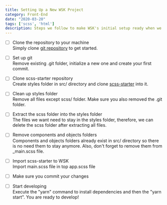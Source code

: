 ```yaml
---
title: Setting Up a New WSK Project 
category: Front-End
date: "2020-03-20"
tags: ['scss', 'html']
description: Steps we follow to make WSK's initial setup ready when we start a new project. This checklist also covers how to import and start to use scss-starter with WSK.
---
```


- [ ] Clone the repository to your machine  
Simply clone [git repository](https://github.com/atolye15/web-starter-kit) to get started.

- [ ] Set up git  
Remove existing .git folder, initialize a new one and create your first commit.

- [ ] Clone scss-starter repository  
Create styles folder in src/ directory and clone [scss-starter](https://github.com/atolye15/scss-starter/) into it.

- [ ] Clean up styles folder  
Remove all files except scss/ folder. Make sure you also removed the .git folder.

- [ ] Extract the scss folder into the styles folder  
The files we want need to stay in the styles folder, therefore, we can delete the scss folder after extracting all files.

- [ ] Remove components and objects folders  
Components and objects folders already exist in src/ directory so there is no need them to stay anymore. Also, don't forget to remove them from _main.scss file.

- [ ] Import scss-starter to WSK  
Import main.scss file in top app.scss file

- [ ] Make sure you commit your changes

- [ ] Start developing  
Execute the "yarn" command to install dependencies and then the "yarn start". You are ready to develop!
